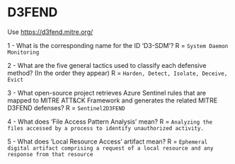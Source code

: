 # D3FEND

Use <a target="_new" href="https://d3fend.mitre.org/">https://d3fend.mitre.org/</a>

1 - What is the corresponding name for the ID ‘D3-SDM’?
R = `System Daemon Monitoring`

2 - What are the five general tactics used to classify each defensive method? (In the order they appear) 
R = `Harden, Detect, Isolate, Deceive, Evict`

3 - What open-source project retrieves Azure Sentinel rules that are mapped to MITRE ATT&CK Framework and generates the related MITRE D3FEND defenses?
R = `Sentinel2D3FEND`

4 - What does ‘File Access Pattern Analysis’ mean?
R = `Analyzing the files accessed by a process to identify unauthorized activity.`

5 - What does ‘Local Resource Access’ artifact mean?
R = `Ephemeral digital artifact comprising a request of a local resource and any response from that resource`
